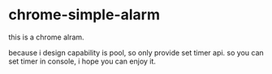 # chrome-simple-alarm
this is a chrome alram.

because i design capability is pool, so only provide set timer api. so you can set timer in console, i hope you can enjoy it.



